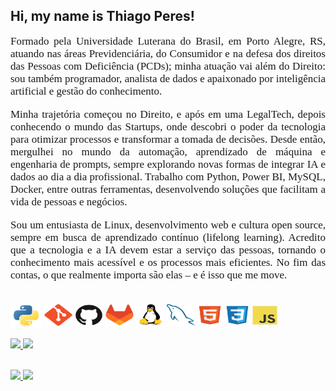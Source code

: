 <h2><b>Hi, my name is Thiago Peres!</b></h2>
<p style="text-align: justify; font-family: Georgia, 'Times New Roman', Times, serif; font-size: 17px;">
 Formado pela Universidade Luterana do Brasil, em Porto Alegre, RS, atuando nas áreas Previdenciária, do Consumidor e na defesa dos direitos das Pessoas com Deficiência (PCDs); minha atuação vai além do Direito: sou também programador, analista de dados e apaixonado por inteligência artificial e gestão do conhecimento.
<p style="text-align: justify; font-family: Georgia, 'Times New Roman', Times, serif; font-size: 17px;">
Minha trajetória começou no Direito, e após em uma LegalTech, depois conhecendo o mundo das Startups, onde descobri o poder da tecnologia para otimizar processos e transformar a tomada de decisões. Desde então, mergulhei no mundo da automação, aprendizado de máquina e engenharia de prompts, sempre explorando novas formas de integrar IA e dados ao dia a dia profissional. Trabalho com Python, Power BI, MySQL, Docker, entre outras ferramentas, desenvolvendo soluções que facilitam a vida de pessoas e negócios.
<p style="text-align: justify; font-family: Georgia, 'Times New Roman', Times, serif; font-size: 17px;">
Sou um entusiasta de Linux, desenvolvimento web e cultura open source, sempre em busca de aprendizado contínuo (lifelong learning). Acredito que a tecnologia e a IA devem estar a serviço das pessoas, tornando o conhecimento mais acessível e os processos mais eficientes. No fim das contas, o que realmente importa são elas – e é isso que me move.
</p>

<div style="display: inline_block"><br>
    <img align="center" alt="Python" height="40" width="50" src="https://raw.githubusercontent.com/devicons/devicon/master/icons/python/python-original.svg">
    <img align="center" alt="Git" height="35" width="45" src="https://raw.githubusercontent.com/devicons/devicon/master/icons/git/git-original.svg">
    <img align="center" alt="Github" height="35" width="45" src="https://raw.githubusercontent.com/devicons/devicon/master/icons/github/github-original.svg">
    <img align="center" alt="Gitlab" height="35" width="45" src="https://raw.githubusercontent.com/devicons/devicon/master/icons/gitlab/gitlab-original.svg">
    <img align="center" alt="Linux" height="35" width="45" src="https://raw.githubusercontent.com/devicons/devicon/master/icons/linux/linux-original.svg">
    <img align="center" alt="MySQL" height="35" width="45" src="https://raw.githubusercontent.com/devicons/devicon/master/icons/mysql/mysql-original.svg">
    <img align="center" alt="HTML" height="30" width="40" src="https://raw.githubusercontent.com/devicons/devicon/master/icons/html5/html5-original.svg">
    <img align="center" alt="CSS" height="30" width="40" src="https://raw.githubusercontent.com/devicons/devicon/master/icons/css3/css3-original.svg">
    <img align="center" alt="JS" height="30" width="40" src="https://raw.githubusercontent.com/devicons/devicon/master/icons/javascript/javascript-original.svg">
</div>
<br>
<div>
    <a href="https://github.com/thiagoperess">
    <img height="180em" src="https://github-readme-stats.vercel.app/api?username=thiagoperess&show_icons=true&theme=dark&include_all_commits=true&count_private=true"/>
    <img height="180em" src="https://github-readme-stats.vercel.app/api/top-langs/?username=thiagoperess&hide=html,scss&layout=compact&langs_count=9&theme=dark"/>
</div>
<br>
<div>
<p class="left">
<a href="https://www.linkedin.com/in/thiagoperess/" alt="Linkedin">
    <img src="https://img.shields.io/badge/-Linkedin-045FB4?style=for-the-badge&logo=Linkedin&logoColor=white&link=https://www.linkedin.com/in/thiagoperess/"/>
</a>

<a href="https://www.instagram.com/thiagodasantacruz/" alt="Instagram">
    <img src="https://img.shields.io/badge/-Instagram-DF0174?style=for-the-badge&logo=instagram&logoColor=white&link=https://www.instagram.com/othiagoperess/"/
</a>
</p> 
</div>
